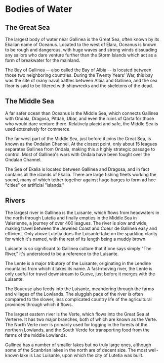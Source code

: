 # Bodies of Water

## The Great Sea

The largest body of water near Gallinea is the Great Sea, often known by its Ekalian name of Oceanus.
Located to the west of Elara, Oceanus is known to be rough and dangerous, with huge waves and strong
winds dissuading any sailors who dare venture further than the Storm Islands which act as a form of
breakwater for the mainland.

The Bay of Gallinea -- also called the Bay of Albia -- is located between those two neighboring
countries. During the Twenty Years' War, this bay was the site of many naval battles between
Albia and Gallinea, and the sea floor is said to be littered with shipwrecks and the skeletons of
the dead.

## The Middle Sea

A far safer ocean than Oceanus is the Middle Sea, which connects Gallinea with Ondala, Dragosa, Pitdah,
Ubar, and even the ruins of Qarta for those who would dare venture there. Relatively placid and safe, 
the Middle Sea is used extensively for commerce.

The far west part of the Middle Sea, just before it joins the Great Sea, is known as the Ondalan 
Channel. At the closest point, only about 15 leagues separates Gallinea from Ondala, making this a
highly strategic passage to control. Most of Gallinea's wars with Ondala have been fought over the
Ondalan Channel.

The Sea of Ekalia is located between Gallinea and Dragosa, and in fact contains all the islands of Ekalia.
There are large fishing fleets working the sound, many of which tether together against huge barges to
form ad hoc "cities" on artificial "islands."

## Rivers

The largest river in Gallinea is the Luisante, which flows from headwaters in the north through Lutetia
and finally empties in the Middle Sea in Valerienne, a journey of over 400 leagues. The river is slow
and wide, making travel between the Jeweled Coast and Coeur de Gallinea easy and efficient. Only
above Lutetia does the Luisante take on the sparkling clarity for which it's named, with the rest of
its length being a muddy brown. 

Luisante is so significant to Gallinea culture that if one says simply
"The River," it's understood to be a reference to the Luisante.

The Lente is a major tributory of the Luisante, originating in the Lendine mountains from which it
takes its name. A fast-moving river, the Lente is only useful for travel downstream to Gueve, just before
it merges with the Luisante.

The Boueuse also feeds into the Luisante, meandering through the farms and villages of the Lowlands.
The sluggish pace of the river is often compared to the slower, less complicated country life of the
agricultural provinces through which it flows.

The largest eastern river is the Verte, which flows into the Great Sea at Verterre. It has two major branches,
both of which are known as the Verte. The North Verte river is primarily used for logging in the
forests of the northern Lowlands, and the South Verde for transporting food from the farms of the
middle Lowlands.

Gallinea has a number of smaller lakes but no truly large ones, although some of the Scanbrian lakes
in the north are of decent size. The most well-known lake is Lac Luisante, upon which the city of 
Lutetia was built.
